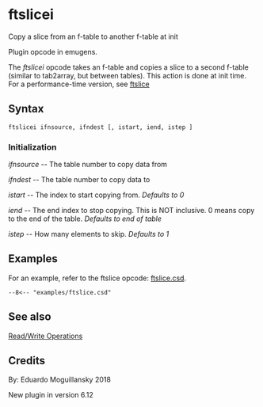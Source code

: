 <!--
id:ftslicei
category:Table Control:Read/Write Operations
-->
# ftslicei
Copy a slice from an f-table to another f-table at init

Plugin opcode in emugens.

The _ftslicei_ opcode takes an f-table and copies a slice to a second f-table (similar to tab2array, but between tables). This action is done at init time. For a performance-time version, see [ftslice](../../opcodes/ftslice)

## Syntax
``` csound-orc
ftslicei ifnsource, ifndest [, istart, iend, istep ]
```

### Initialization

_ifnsource_ -- The table number to copy data from

_ifndest_ -- The table number to copy data to

_istart_ -- The index to start copying from. _Defaults to 0_

_iend_ -- The end index to stop copying. This is NOT inclusive. 0 means copy to the end of the table. _Defaults to end of table_

_istep_ -- How many elements to skip. _Defaults to 1_

## Examples

For an example, refer to the ftslice opcode: [ftslice.csd](../../examples/ftslice.csd).

``` csound-csd title="Example of the ftslice opcode." linenums="1"
--8<-- "examples/ftslice.csd"
```

## See also

[Read/Write Operations](../../table/readwrit)

## Credits

By: Eduardo Moguillansky 2018

New plugin in version 6.12

